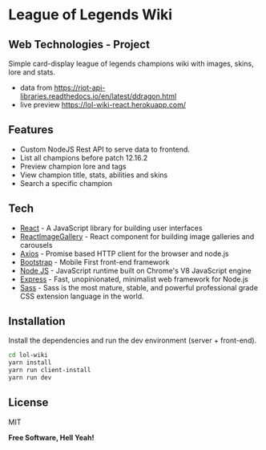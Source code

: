 # League of Legends Wiki

## Web Technologies - Project

Simple card-display league of legends champions wiki with images, skins, lore and stats.

- data from https://riot-api-libraries.readthedocs.io/en/latest/ddragon.html
- live preview https://lol-wiki-react.herokuapp.com/

## Features

- Custom NodeJS Rest API to serve data to frontend.
- List all champions before patch 12.16.2
- Preview champion lore and tags
- View champion title, stats, abilities and skins
- Search a specific champion

## Tech

- [React](https://reactjs.org/) - A JavaScript library for building user interfaces
- [ReactImageGallery](https://www.npmjs.com/package/react-image-gallery) - React component for building image galleries and carousels
- [Axios](https://www.npmjs.com/package/axios) - Promise based HTTP client for the browser and node.js
- [Bootstrap](https://getbootstrap.com/) - Mobile First front-end framework
- [Node JS](https://nodejs.org/en/) - JavaScript runtime built on Chrome's V8 JavaScript engine
- [Express](https://expressjs.com/) - Fast, unopinionated, minimalist web framework for Node.js
- [Sass](https://sass-lang.com/) - Sass is the most mature, stable, and powerful professional grade CSS extension language in the world.

## Installation

Install the dependencies and run the dev environment (server + front-end).

```sh
cd lol-wiki
yarn install
yarn run client-install
yarn run dev
```

## License

MIT

**Free Software, Hell Yeah!**
